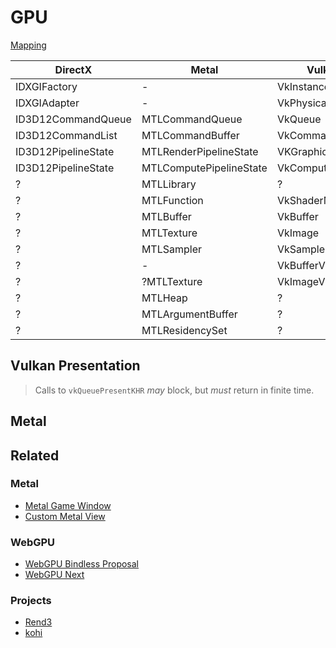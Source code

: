 # GPU

[Mapping](https://docs.vulkan.org/guide/latest/decoder_ring.html)

DirectX | Metal | Vulkan | WebGPU
--- | --- | --- | ---
IDXGIFactory | - | VkInstance | navigator.gpu
IDXGIAdapter | - | VkPhysicalDevice | Adapter
ID3D12CommandQueue | MTLCommandQueue | VkQueue | Queue
ID3D12CommandList | MTLCommandBuffer | VkCommandBuffer | CommandBuffer
ID3D12PipelineState | MTLRenderPipelineState | VKGraphicsPipeline | RenderPipeline
ID3D12PipelineState | MTLComputePipelineState | VkComputePipeline | ComputePipeline
? | MTLLibrary | ? | -
? | MTLFunction | VkShaderModule | -
? | MTLBuffer | VkBuffer | Buffer
? | MTLTexture | VkImage | Texture
? | MTLSampler | VkSampler | Sampler
? | - | VkBufferView | -
? | ?MTLTexture | VkImageView | TextureView
? | MTLHeap | ? | -
? | MTLArgumentBuffer | ? | -
? | MTLResidencySet | ? | -

## Vulkan Presentation

> Calls to `vkQueuePresentKHR` *may* block, but *must* return in finite time.

## Metal

## Related

### Metal

- [Metal Game Window](https://developer.apple.com/documentation/metal/managing_your_game_window_for_metal_in_macos?language=objc)
- [Custom Metal View](https://developer.apple.com/documentation/metal/onscreen_presentation/creating_a_custom_metal_view?language=objc)

### WebGPU

- [WebGPU Bindless Proposal](https://hackmd.io/PCwnjLyVSqmLfTRSqH0viA?view)
- [WebGPU Next](https://developer.chrome.com/blog/next-for-webgpu)

### Projects

- [Rend3](https://github.com/BVE-Reborn/rend3)
- [kohi](https://github.com/travisvroman/kohi)
